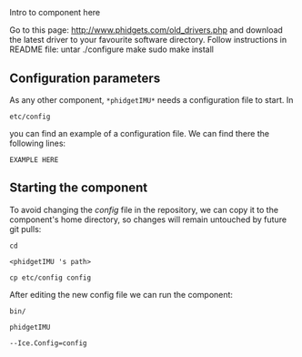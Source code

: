 ```
```
#
``` phidgetIMU
```
Intro to component here

Go to this page: http://www.phidgets.com/old_drivers.php and download the latest driver to your favourite software directory.
Follow instructions in README file:
	untar
	./configure
	make
	sudo make install


## Configuration parameters
As any other component,
``` *phidgetIMU* ```
needs a configuration file to start. In

    etc/config

you can find an example of a configuration file. We can find there the following lines:

    EXAMPLE HERE

    
## Starting the component
To avoid changing the *config* file in the repository, we can copy it to the component's home directory, so changes will remain untouched by future git pulls:

    cd

``` <phidgetIMU 's path> ```

    cp etc/config config
    
After editing the new config file we can run the component:

    bin/

```phidgetIMU ```

    --Ice.Config=config
